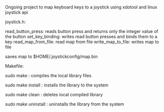 Ongoing project to map keyboard keys to a joystick using xdotool and linux joystick api

joystick.h:

read_button_press: reads button press and returns only the integer value of the button
set_key_binding: writes read button presses and binds them to a key
read_map_from_file: read map from file
write_map_to_file: writes map to file

saves map to $HOME/.joystickconfig/map.bin

Makefile:

sudo make : compiles the local library files

sudo make install : installs the library to the system

sudo make clean : deletes local compiled library

sudo make uninstall : uninstalls the library from the system
